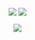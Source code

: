 <p align="center">
    <a href="https://instagram.com/nextburak" target"blank_"><img src="https://img.shields.io/badge/INSTAGRAM%20-DC3175.svg?&style=for-the-badge&logo=instagram&logoColor=white"></a>
       <a href="https://open.spotify.com/user/qw1bl5d1zbvz3oyye5jwf6hfa" target"blank_"><img src="https://img.shields.io/badge/Spotify%20-1ed760.svg?&style=for-the-badge&logo=spotify&logoColor=white"></a>
    
  <div align="center">
    <a href="https://discord.com/users/533715154936922113" title="Discord Account"><img src="https://lanyard-profile-readme.vercel.app/api/533715154936922113"></a>
</div>
